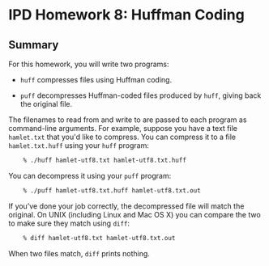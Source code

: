 # IPD Homework 8: Huffman Coding

## Summary

For this homework, you will write two programs:

  - `huff` compresses files using Huffman coding.

  - `puff` decompresses Huffman-coded files produced by `huff`, giving
    back the original file.

The filenames to read from and write to are passed to each program as
command-line arguments. For example, suppose you have a text file
`hamlet.txt` that you'd like to compress. You can compress it to a file
`hamlet.txt.huff` using your `huff` program:

```sh
    % ./huff hamlet-utf8.txt hamlet-utf8.txt.huff
```

You can decompress it using your `puff` program:

```sh
    % ./puff hamlet-utf8.txt.huff hamlet-utf8.txt.out
```

If you’ve done your job correctly, the decompressed file will match the
original. On UNIX (including Linux and Mac OS X) you can compare the two
to make sure they match using `diff`:

```sh
    % diff hamlet-utf8.txt hamlet-utf8.txt.out
```

When two files match, `diff` prints nothing.


